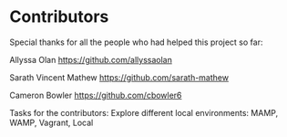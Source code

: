 # Contributors
Special thanks for all the people who had helped this project so far:

Allyssa Olan
https://github.com/allyssaolan

Sarath Vincent Mathew
https://github.com/sarath-mathew

Cameron Bowler
https://github.com/cbowler6


Tasks for the contributors:
Explore different local environments: MAMP, WAMP, Vagrant, Local
